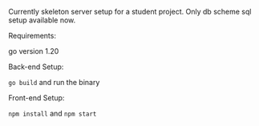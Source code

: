 Currently skeleton server setup for a student project.
Only db scheme sql setup available now.

Requirements:

go version 1.20

Back-end Setup:

`go build` and run the binary

Front-end Setup:

`npm install` and `npm start`